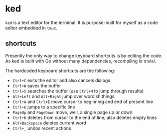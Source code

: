 # ked

`ked` is a text editor for the terminal. It is purpose-built for myself
as a code editor embedded in `tmux`.

## shortcuts

Presently the only way to change keyboard shortcuts is by editing the
code. As ked is built with Go without many dependencies, recompiling
is trivial.

The hardcoded keyboard shortcuts are the following:

  * `Ctrl+C` exits the editor and also cancels dialogs
  * `Ctrl+W` saves the buffer
  * `Ctrl+S` searches the buffer (use `Ctrl+N` to jump through results)
  * `Alt+Left` and `Alt+Right` jump over wordish things
  * `Ctrl+A` and `Ctrl+E` move cursor to beginning and end of present line
  * `Ctrl+G` jumps to a specific line
  * `PageUp` and `PageDown` move, well, a single page up or down
  * `Ctrl+K` deletes from cursor to the end of line; also deletes empty lines
  * `Alt+Backspace` deletes current word
  * `Ctrl+_` undos recent actions
